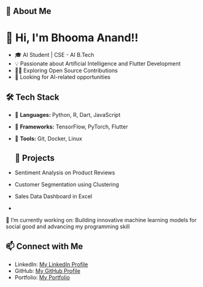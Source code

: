 ## 🚀 About Me

# 👋 Hi, I'm Bhooma Anand!!

- 🎓 AI Student | CSE - AI B.Tech
- 💡 Passionate about Artificial Intelligence and Flutter Development
- 👨‍💻 Exploring Open Source Contributions
- 💼 Looking for AI-related opportunities

## 🛠 Tech Stack
- 🔹 **Languages:** Python, R, Dart, JavaScript
- 🔹 **Frameworks:** TensorFlow, PyTorch, Flutter
- 🔹 **Tools:** Git, Docker, Linux

  ## 🚀 Projects
- Sentiment Analysis on Product Reviews
- Customer Segmentation using Clustering
- Sales Data Dashboard in Excel
- 
🔭 I’m currently working on:
Building innovative machine learning models for social good and advancing my programming skill

## 📫 Connect with Me
- LinkedIn: [My LinkedIn Profile](https://www.linkedin.com/in/bhooma-anand-b78798273/)
- GitHub: [My GitHub Profile](https://github.com/Tech-Nomadic-X)
- Portfolio: [My Portfolio](https://yourportfolio.com)

